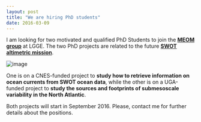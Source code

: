 ```yaml
---
layout: post
title: "We are hiring PhD students"
date: 2016-03-09
---
```

I am looking for two motivated and qualified PhD Students to join the **[MEOM group](http://lgge.osug.fr/meom/)** at LGGE. The two PhD projects are related to the future **[SWOT altimetric mission](https://swot.jpl.nasa.gov/mission/)**.

![image]({{site.baseurl}}/img/SWOT_design.png "SWOT design")


One is on a CNES-funded project to **study how to retrieve information  on ocean currents from SWOT ocean data**, while the other is on a UGA-funded project to **study the sources and footprints of submesoscale variability in the North Atlantic**. 

Both projects will start in September 2016. Please,  contact me for further details about the positions.

